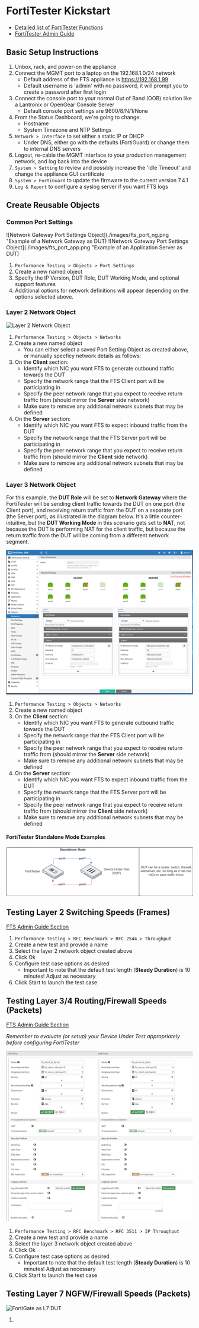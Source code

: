 # FortiTester Kickstart

* [Detailed list of FortiTester Functions](https://docs.fortinet.com/document/fortitester/7.4.1/administration-guide/839782/features-and-benefits)
* [FortiTester Admin Guide](https://docs.fortinet.com/document/fortitester/7.4.1/administration-guide/452052/introduction)

## Basic Setup Instructions

1. Unbox, rack, and power-on the appliance
2. Connect the MGMT port to a laptop on the 192.168.1.0/24 network
    * Default address of the FTS appliance is https://192.168.1.99
    * Default username is 'admin' with no password, it will prompt you to create a password after first login
3. Connect the console port to your normal Out of Band (OOB) solution like a Lantronix or OpenGear Console Server
    * Default console port settings are 9600/8/N/1/None
4. From the Status Dashboard, we're going to change:
    * Hostname
    * System Timezone and NTP Settings
5. `Network > Interface` to set either a static IP or DHCP
    * Under DNS, either go with the defaults (FortiGuard) or change them to internal DNS servers
6. Logout, re-cable the MGMT interface to your production management network, and log back into the device
7. `System > Setting` to review and possibly increase the 'Idle Timeout' and change the appliance GUI certificate
8. `System > FortiGuard` to update the firmware to the current version 7.4.1
9. `Log & Report` to configure a syslog server if you want FTS logs

## Create Reusable Objects

### Common Port Settings

![Network Gateway Port Settings Object](./images/fts_port_ng.png "Example of a Network Gateway as DUT)
![Network Gateway Port Settings Object](./images/fts_port_app.png "Example of an Application Server as DUT)

1. `Performance Testing > Objects > Port Settings`
2. Create a new named object
3. Specify the IP Version, DUT Role, DUT Working Mode, and optional support features
4. Additional options for network definitions will appear depending on the options selected above.

### Layer 2 Network Object

![Layer 2 Network Object](./images/fts_network2_object.png "Example Layer 2 Network Object")

1. `Performance Testing > Objects > Networks`
2. Create a new named object
    * You can either select a saved Port Setting Object as created above, or manually specficy network details as follows:
3. On the __Client__ section:
    * Identify which NIC you want FTS to generate outbound traffic towards the DUT
    * Specify the network range that the FTS Client port will be participating in
    * Specify the peer network range that you expect to receive return traffic from (should mirror the __Server__ side network)
    * Make sure to remove any additional network subnets that may be defined
4. On the __Server__ section:
    * Identify which NIC you want FTS to expect inbound traffic from the DUT
    * Specify the network range that the FTS Server port will be participating in
    * Specify the peer network range that you expect to receive return traffic from (should mirror the __Client__ side network)
    * Make sure to remove any additional network subnets that may be defined

### Layer 3 Network Object

For this example, the __DUT Role__ will be set to __Network Gateway__ where the FortiTester will be sending client traffic towards the DUT on one port (the Client port), and receiving return traffic from the DUT on a separate port (the Server port), as illustrated in the diagram below. It's a little counter-intuitive, but the __DUT Working Mode__ in this scenario gets set to __NAT__, not because the DUT is performing NAT for the client traffic, but because the return traffic from the DUT will be coming from a different network segment. 

![Layer 3 Network Object](./images/fts_network_object.png "Example Layer 3 Network Object")

1. `Performance Testing > Objects > Networks`
2. Create a new named object
3. On the __Client__ section:
    * Identify which NIC you want FTS to generate outbound traffic towards the DUT
    * Specify the network range that the FTS Client port will be participating in
    * Specify the peer network range that you expect to receive return traffic from (should mirror the __Server__ side network)
    * Make sure to remove any additional network subnets that may be defined
4. On the __Server__ section:
    * Identify which NIC you want FTS to expect inbound traffic from the DUT
    * Specify the network range that the FTS Server port will be participating in
    * Specify the peer network range that you expect to receive return traffic from (should mirror the __Client__ side network)
    * Make sure to remove any additional network subnets that may be defined

#### FortiTester Standalone Mode Examples

![Network Object](./images/fts_standalone.png "Standalone Test Mode")

## Testing Layer 2 Switching Speeds (Frames)

[FTS Admin Guide Section](https://docs.fortinet.com/document/fortitester/7.4.1/administration-guide/703194/starting-an-rfc-2544-throughput-test)

1. `Performance Testing > RFC Benchmark > RFC 2544 > Throughput`
2. Create a new test and provide a name
3. Select the layer 2 network object created above
4. Click Ok
5. Configure test case options as desired
    * Important to note that the default test length (__Steady Duration__) is 10 minutes! Adjust as necessary
6. Click Start to launch the test case

## Testing Layer 3/4 Routing/Firewall Speeds (Packets)

[FTS Admin Guide Section](https://docs.fortinet.com/document/fortitester/7.4.1/administration-guide/817370/starting-an-rfc-3511-ip-throughput-test)

_Remember to evaluate (or setup) your Device Under Test appropriately before configuring FortiTester_

![FortiGate as L4 DUT](./images/fts_fgt_layer4.png "FortiGate as DUT for Layer 4 Performance Testing")

1. `Performance Testing > RFC Benchmark > RFC 3511 > IP Throughput`
2. Create a new test and provide a name
3. Select the layer 3 network object created above
4. Click Ok
5. Configure test case options as desired
    * Important to note that the default test length (__Steady Duration__) is 10 minutes! Adjust as necessary
6. Click Start to launch the test case

## Testing Layer 7 NGFW/Firewall Speeds (Packets)

![FortiGate as L7 DUT](./images/fts_fgt_layer7.png "FortiGate as DUT for Layer 7 Performance Testing")

1. 
